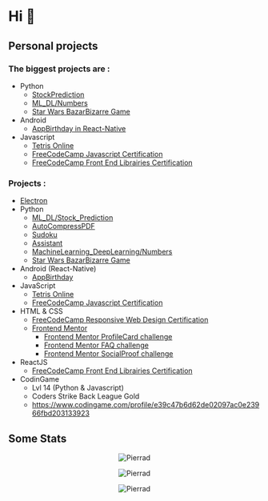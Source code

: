 # Hi 👋

## Personal projects

### The biggest projects are :
- Python
  - <a href="https://github.com/Pierrad/IA_Python/tree/master/Stock_Prediction">StockPrediction</a> 
  - <a href="https://github.com/Pierrad/IA_Python/tree/master/Numbers">ML_DL/Numbers</a>
  - <a href="https://github.com/Pierrad/Programmation/tree/master/Python/BazarBizarre"> Star Wars BazarBizarre Game</a> 
- Android
  - <a href="https://github.com/Pierrad/AppBirthday">AppBirthday in React-Native</a>
- Javascript
  - <a href = "https://github.com/Pierrad/Tetris_NodeJS"> Tetris Online</a>
  - <a href="https://github.com/Pierrad/FreeCodeCamp_JavaScript"> FreeCodeCamp Javascript Certification </a><br>
  - <a href="https://github.com/Pierrad/FreeCodeCamp_ReactJS"> FreeCodeCamp Front End Librairies Certification </a><br>
### Projects :
- <a href="https://github.com/Pierrad/Programmation/tree/master/Electron">Electron</a>
- <a>Python </a>
  - <a href="https://github.com/Pierrad/IA_Python/tree/master/Stock_Prediction">ML_DL/Stock_Prediction</a> 
  - <a href="https://github.com/Pierrad/AutoCompressPDF_Python"> AutoCompressPDF</a>
  - <a href= "https://github.com/Pierrad/Sudoku_Python"> Sudoku </a> 
  - <a href = "https://github.com/Pierrad/Assistant_Python"> Assistant </a>
  - <a href = "https://github.com/Pierrad/IA_Python/tree/master/Numbers"> MachineLearning_DeepLearning/Numbers </a>
  - <a href="https://github.com/Pierrad/Programmation/tree/master/Python/BazarBizarre"> Star Wars BazarBizarre Game</a>
- <a> Android </a> (React-Native)
  - <a href ="https://github.com/Pierrad/AppBirthday">AppBirthday</a>
- JavaScript 
  - <a href = "https://github.com/Pierrad/Programmation/tree/master/Javascript/Tetris"> Tetris Online</a>
  - <a href="https://github.com/Pierrad/FreeCodeCamp_JavaScript"> FreeCodeCamp Javascript Certification </a>
- HTML & CSS 
  - <a href="https://github.com/Pierrad/FreeCodeCamp_HTML_CSS"> FreeCodeCamp Responsive Web Design Certification </a>
  - <a href="https://www.frontendmentor.io/challenges"> Frontend Mentor </a>
    - <a href="https://github.com/Pierrad/FrontendMentor_ProfileCard"> Frontend Mentor ProfileCard challenge </a>
    - <a href="https://github.com/Pierrad/FrontendMentor_FAQ"> Frontend Mentor FAQ challenge </a>
    - <a href="https://github.com/Pierrad/FrontendMentor_SocialProof"> Frontend Mentor SocialProof challenge </a>
- ReactJS 
  - <a href="https://github.com/Pierrad/FreeCodeCamp_ReactJS"> FreeCodeCamp Front End Librairies Certification </a><br>
- CodinGame
  - Lvl 14 (Python & Javascript) 
  - Coders Strike Back League Gold
  - https://www.codingame.com/profile/e39c47b6d62de02097ac0e23966fbd203133923
  
## Some Stats
  
<p align="center"><img src="https://github-readme-stats.vercel.app/api/top-langs?username=Pierrad&show_icons=true&locale=en&layout=compact" alt="Pierrad" /></p>

<p align="center"><img  src="https://github-readme-stats.vercel.app/api?username=Pierrad&show_icons=true&locale=en" alt="Pierrad" /></p>  

<p align="center"><img src="https://github-readme-streak-stats.herokuapp.com/?user=Pierrad&" alt="Pierrad" /></p>
